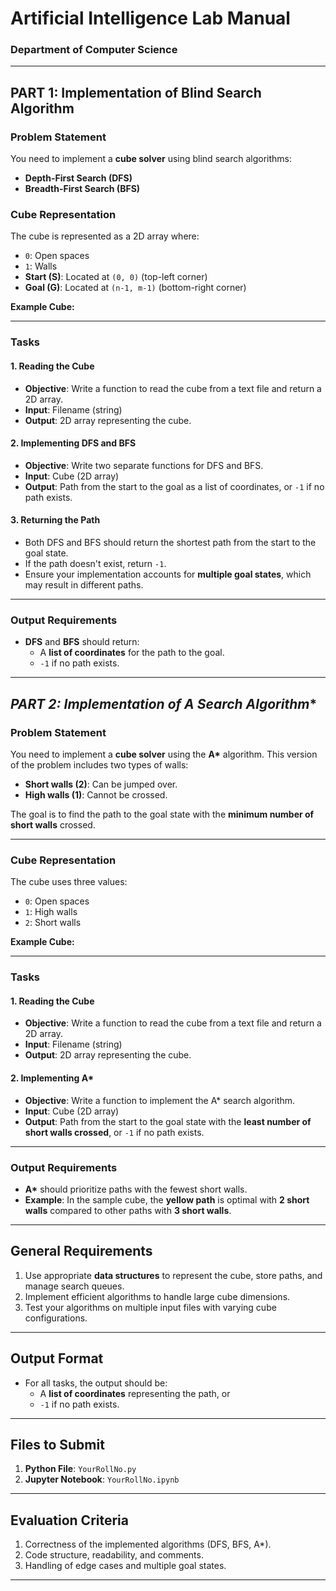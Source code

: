 # **Artificial Intelligence Lab Manual**

### **Department of Computer Science**

---

## **PART 1: Implementation of Blind Search Algorithm**

### **Problem Statement**
You need to implement a **cube solver** using blind search algorithms:  
- **Depth-First Search (DFS)**  
- **Breadth-First Search (BFS)**  

### **Cube Representation**
The cube is represented as a 2D array where:  
- `0`: Open spaces  
- `1`: Walls  
- **Start (S)**: Located at `(0, 0)` (top-left corner)  
- **Goal (G)**: Located at `(n-1, m-1)` (bottom-right corner)  

**Example Cube:**


---

### **Tasks**

#### **1. Reading the Cube**
- **Objective**: Write a function to read the cube from a text file and return a 2D array.  
- **Input**: Filename (string)  
- **Output**: 2D array representing the cube.  

#### **2. Implementing DFS and BFS**
- **Objective**: Write two separate functions for DFS and BFS.  
- **Input**: Cube (2D array)  
- **Output**: Path from the start to the goal as a list of coordinates, or `-1` if no path exists.  

#### **3. Returning the Path**
- Both DFS and BFS should return the shortest path from the start to the goal state.  
- If the path doesn't exist, return `-1`.  
- Ensure your implementation accounts for **multiple goal states**, which may result in different paths.

---

### **Output Requirements**
- **DFS** and **BFS** should return:  
  - A **list of coordinates** for the path to the goal.  
  - `-1` if no path exists.

---

## **PART 2: Implementation of A* Search Algorithm**

### **Problem Statement**
You need to implement a **cube solver** using the **A\*** algorithm. This version of the problem includes two types of walls:  
- **Short walls (2)**: Can be jumped over.  
- **High walls (1)**: Cannot be crossed.  

The goal is to find the path to the goal state with the **minimum number of short walls** crossed.

---

### **Cube Representation**
The cube uses three values:  
- `0`: Open spaces  
- `1`: High walls  
- `2`: Short walls  

**Example Cube:**


---

### **Tasks**

#### **1. Reading the Cube**
- **Objective**: Write a function to read the cube from a text file and return a 2D array.  
- **Input**: Filename (string)  
- **Output**: 2D array representing the cube.  

#### **2. Implementing A\***
- **Objective**: Write a function to implement the A\* search algorithm.  
- **Input**: Cube (2D array)  
- **Output**: Path from the start to the goal state with the **least number of short walls crossed**, or `-1` if no path exists.  

---

### **Output Requirements**
- **A\*** should prioritize paths with the fewest short walls.  
- **Example**: In the sample cube, the **yellow path** is optimal with **2 short walls** compared to other paths with **3 short walls**.

---

## **General Requirements**
1. Use appropriate **data structures** to represent the cube, store paths, and manage search queues.
2. Implement efficient algorithms to handle large cube dimensions.
3. Test your algorithms on multiple input files with varying cube configurations.

---

## **Output Format**
- For all tasks, the output should be:  
  - A **list of coordinates** representing the path, or  
  - `-1` if no path exists.

---

## **Files to Submit**
1. **Python File**: `YourRollNo.py`  
2. **Jupyter Notebook**: `YourRollNo.ipynb`

---

## **Evaluation Criteria**
1. Correctness of the implemented algorithms (DFS, BFS, A\*).  
2. Code structure, readability, and comments.  
3. Handling of edge cases and multiple goal states.  

--- 

